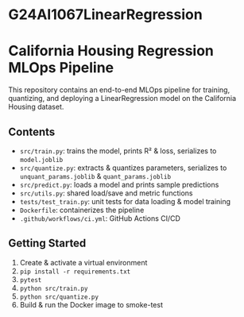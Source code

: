 # G24AI1067LinearRegression
# California Housing Regression MLOps Pipeline

This repository contains an end-to-end MLOps pipeline for training, quantizing,
and deploying a LinearRegression model on the California Housing dataset.

## Contents

- `src/train.py`: trains the model, prints R² & loss, serializes to `model.joblib`  
- `src/quantize.py`: extracts & quantizes parameters, serializes to `unquant_params.joblib` & `quant_params.joblib`  
- `src/predict.py`: loads a model and prints sample predictions  
- `src/utils.py`: shared load/save and metric functions  
- `tests/test_train.py`: unit tests for data loading & model training  
- `Dockerfile`: containerizes the pipeline  
- `.github/workflows/ci.yml`: GitHub Actions CI/CD  

## Getting Started

1. Create & activate a virtual environment  
2. `pip install -r requirements.txt`  
3. `pytest`  
4. `python src/train.py`  
5. `python src/quantize.py`  
6. Build & run the Docker image to smoke-test
